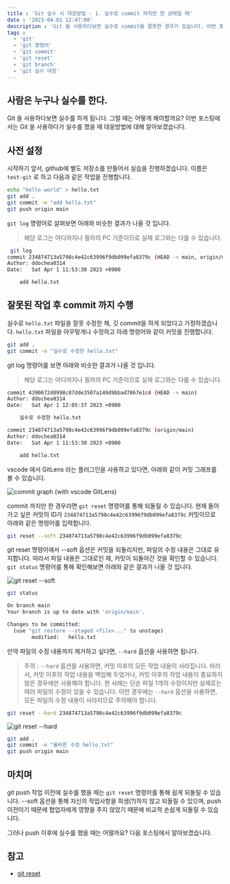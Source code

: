 ```yaml
---
title : 'Git 실수 시 대응방법 - 1. 실수로 commit 까지만 한 상태일 때'
date : '2023-04-01 12:47:00'
description : 'Git 을 사용하다보면 실수로 commit을 잘못한 경우가 있습니다. 이번 포스팅에서는 Git 을 사용하다가 실수를 했을 때 대응방법에 대해 알아보겠습니다.'
tags :
  - 'git'
  - 'git 명령어'
  - 'git commit'
  - 'git reset'
  - 'git branch'
  - 'git 실수 대응'
---
```


## 사람은 누구나 실수를 한다.

Git 을 사용하다보면 실수를 하게 됩니다. 그럴 때는 어떻게 해야할까요? 이번 포스팅에서는 Git 을 사용하다가 실수를 했을 때 대응방법에 대해 알아보겠습니다.

## 사전 설정

시작하기 앞서, github에 별도 저장소를 만들어서 실습을 진행하겠습니다. 이름은 `test-git` 로 하고 다음과 같은 작업을 진행합니다.

```bash
echo "hello world" > hello.txt
git add .
git commit -m "add hello.txt"
git push origin main
```

`git log` 명령어로 살펴보면 아래와 비슷한 결과가 나올 것 입니다.

> 해당 로그는 어디까지나 필자의 PC 기준이므로 실제 로그와는 다를 수 있습니다.

```bash
 git log
commit 234874713a5798c4e42c63996f9db099efa8379c (HEAD -> main, origin/main)
Author: ddochea0314
Date:   Sat Apr 1 11:53:30 2023 +0900

    add hello.txt
```

## 잘못된 작업 후 commit 까지 수행

실수로 `hello.txt` 파일을 잘못 수정한 채, 깃 commit을 하게 되었다고 가정하겠습니다.
`hello.txt` 파일을 아무렇게나 수정하고 아래 명령어와 같이 커밋을 진행합니다.
  
```bash
git add .
git commit -m "실수로 수정한 hello.txt"
```

git log 명령어를 보면 아래와 비슷한 결과가 나올 것 입니다.

> 해당 로그는 어디까지나 필자의 PC 기준이므로 실제 로그와는 다를 수 있습니다.

```bash
commit 4390672d0998c87dde3507a149d9bbad7867e1c4 (HEAD -> main)
Author: ddochea0314
Date:   Sat Apr 1 12:05:37 2023 +0900

    실수로 수정한 hello.txt

commit 234874713a5798c4e42c63996f9db099efa8379c (origin/main)
Author: ddochea0314
Date:   Sat Apr 1 11:53:30 2023 +0900

    add hello.txt
```

vscode 에서 GitLens 라는 플러그인을 사용하고 있다면, 아래와 같이 커밋 그래프를 볼 수 있습니다.

![commit graph (with vscode GitLens)](/images/git-%EC%8B%A4%EC%88%98%EC%8B%9C-%EB%8C%80%EC%9D%91%EB%B0%A9%EB%B2%95-1_1.png)

commit 까지만 한 경우라면 `git reset` 명령어를 통해 되돌릴 수 있습니다. 현재 돌아가고 싶은 커밋의 ID가 `234874713a5798c4e42c63996f9db099efa8379c` 커밋이므로 아래와 같은 명령어를 입력합니다.

```bash
git reset --soft 234874713a5798c4e42c63996f9db099efa8379c
```

git reset 명령어에서 --soft 옵션은 커밋을 되돌리지만, 파일의 수정 내용은 그대로 유지합니다. 따라서 파일 내용은 그대로인 채, 커밋이 되돌아간 것을 확인할 수 있습니다. `git status` 명령어를 통해 확인해보면 아래와 같은 결과가 나올 것 입니다.

![git reset --soft](/images/git-%EC%8B%A4%EC%88%98%EC%8B%9C-%EB%8C%80%EC%9D%91%EB%B0%A9%EB%B2%95-1_2.png)

```bash
git status

On branch main
Your branch is up to date with 'origin/main'.

Changes to be committed:
  (use "git restore --staged <file>..." to unstage)
        modified:   hello.txt
```

만약 파일의 수정 내용까지 제거하고 싶다면, `--hard` 옵션을 사용하면 됩니다.

> 주의 : `--hard` 옵션을 사용하면, 커밋 이후의 모든 작업 내용이 사라집니다. 따라서, 커밋 이후의 작업 내용을 백업해 두었거나, 커밋 이후의 작업 내용이 중요하지 않은 경우에만 사용해야 합니다. 현 사례는 단순 파일 1개의 수정이지만 실제로는 여러 파일의 수정이 있을 수 있습니다. 이런 경우에는 `--hard` 옵션을 사용하면, 모든 파일의 수정 내용이 사라지므로 주의해야 합니다.

```bash
git reset --hard 234874713a5798c4e42c63996f9db099efa8379c
```

![git reset --hard](/images/git-%EC%8B%A4%EC%88%98%EC%8B%9C-%EB%8C%80%EC%9D%91%EB%B0%A9%EB%B2%95-1_3.png)


```bash
git add .
git commit -m "올바른 수정 hello.txt"
git push origin main
```

## 마치며

git push 작업 이전에 실수를 했을 때는 `git reset` 명령어를 통해 쉽게 되돌릴 수 있습니다.
--soft 옵션을 통해 자신의 작업사항을 희생(?)하지 않고 되돌릴 수 있으며, push 이전이기 때문에 협업자에게 영향을 주지 않았기 때문에 비교적 손쉽게 되돌릴 수 있습니다.

그러나 push 이후에 실수를 했을 때는 어떨까요? 다음 포스팅에서 알아보겠습니다.

## 참고

- [git reset](https://git-scm.com/docs/git-reset)